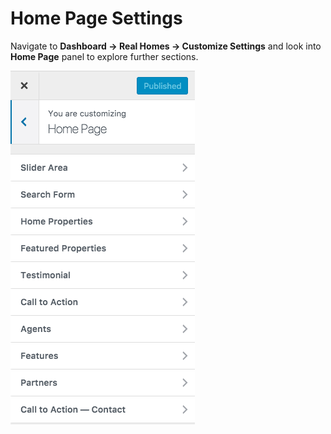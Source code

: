 # Home Page Settings

Navigate to **Dashboard → Real Homes → Customize Settings** and look into **Home Page** panel to explore further sections.

![Home Page Settings](images/home-setup/homepage-panel-modern.png)